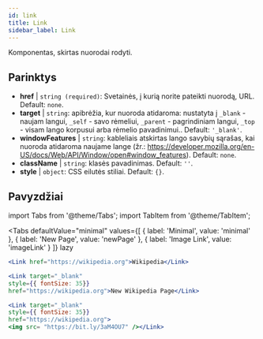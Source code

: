 ```yaml
---
id: link
title: Link
sidebar_label: Link
---
```


Komponentas, skirtas nuorodai rodyti.

## Parinktys

* __href__ | `string (required)`: Svetainės, į kurią norite pateikti nuorodą, URL. Default: `none`.
* __target__ | `string`: apibrėžia, kur nuoroda atidaroma: nustatyta į `_blank` - naujam langui, `_self` - savo rėmeliui, `_parent` - pagrindiniam langui, `_top` - visam lango korpusui arba rėmelio pavadinimui.. Default: `'_blank'`.
* __windowFeatures__ | `string`: kableliais atskirtas lango savybių sąrašas, kai nuoroda atidaroma naujame lange (žr.: https://developer.mozilla.org/en-US/docs/Web/API/Window/open#window_features). Default: `none`.
* __className__ | `string`: klasės pavadinimas. Default: `''`.
* __style__ | `object`: CSS eilutės stiliai. Default: `{}`.


## Pavyzdžiai

import Tabs from '@theme/Tabs';
import TabItem from '@theme/TabItem';

<Tabs
    defaultValue="minimal"
    values={[
        { label: 'Minimal', value: 'minimal' },
        { label: 'New Page', value: 'newPage' },
        { label: 'Image Link', value: 'imageLink' }
    ]}
    lazy
>
<TabItem value="minimal">

```jsx live
<Link href="https://wikipedia.org">Wikipedia</Link>
```

</TabItem>

<TabItem value="newPage">

```jsx live
<Link target="_blank" 
style={{ fontSize: 35}}
href="https://wikipedia.org">New Wikipedia Page</Link>
```
</TabItem>

<TabItem value="imageLink">

```jsx live
<Link target="_blank" 
style={{ fontSize: 35}}
href="https://wikipedia.org">
<img src= "https://bit.ly/3aM4OU7" /></Link>
```

</TabItem>

</Tabs>
